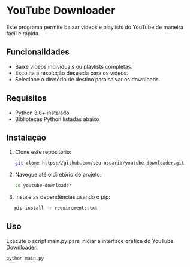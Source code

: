 # YouTube Downloader

Este programa permite baixar vídeos e playlists do YouTube de maneira fácil e rápida.

## Funcionalidades

- Baixe vídeos individuais ou playlists completas.
- Escolha a resolução desejada para os vídeos.
- Selecione o diretório de destino para salvar os downloads.

## Requisitos

- Python 3.8+ instalado
- Bibliotecas Python listadas abaixo

## Instalação

1. Clone este repositório:

   ```bash
   git clone https://github.com/seu-usuario/youtube-downloader.git
   ```

2. Navegue até o diretório do projeto:
   ```bash
   cd youtube-downloader
   ```
3. Instale as dependências usando o pip:

```bash
   pip install -r requirements.txt
```

## Uso

Execute o script main.py para iniciar a interface gráfica do YouTube Downloader.

```bash
python main.py
```
